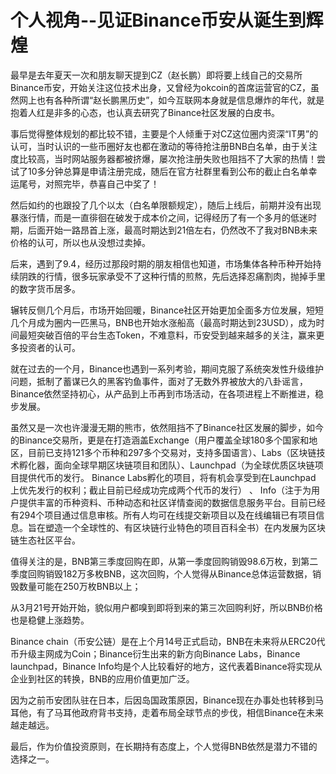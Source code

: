 # 个人视角--见证Binance币安从诞生到辉煌

最早是去年夏天一次和朋友聊天提到CZ（赵长鹏）即将要上线自己的交易所Binance币安，开始关注这位技术出身，又曾经为okcoin的首席运营官的CZ，虽然网上也有各种所谓“赵长鹏黑历史”，如今互联网本身就是信息爆炸的年代，就是抱着人红是非多的心态，也认真去研究了Binance社区发展的白皮书。

事后觉得整体规划的都比较不错，主要是个人倾重于对CZ这位圈内资深“IT男”的认可，当时认识的一些币圈好友也都在激动的等待抢注册BNB白名单，由于关注度比较高，当时网站服务器都被挤爆，屡次抢注册失败也阻挡不了大家的热情！尝试了10多分钟总算是申请注册完成，随后在官方社群里看到公布的截止白名单幸运尾号，对照完毕，恭喜自己中奖了！

然后如约的也跟投了几个以太（白名单限额规定），随后上线后，前期并没有出现暴涨行情，而是一直徘徊在破发于成本价之间，记得经历了有一个多月的低迷时期，后面开始一路昂首上涨，最高时期达到21倍左右，仍然改不了我对BNB未来价格的认可，所以也从没想过卖掉。


后来，遇到了9.4，经历过那段时期的朋友相信也知道，市场集体各种币种开始持续阴跌的行情，很多玩家承受不了这种行情的煎熬，先后选择忍痛割肉，抛掉手里的数字货币居多。

辗转反侧几个月后，市场开始回暖，Binance社区开始更加全面多方位发展，短短几个月成为圈内一匹黑马，BNB也开始水涨船高（最高时期达到23USD），成为时间最短突破百倍的平台生态Token，不难意料，币安受到越来越多的关注，赢来更多投资者的认可。


就在过去的一个月，Binance也遇到一系列考验，期间克服了系统突发性升级维护问题，抵制了蓄谋已久的黑客钓鱼事件，面对了无数外界被放大的八卦谣言，Binance依然坚持初心，从产品到上币再到市场活动，在各项进程上不断推进，稳步发展。

虽然又是一次也许漫漫无期的熊市，依然阻挡不了Binance社区发展的脚步，如今的Binance交易所，更是在打造涵盖Exchange（用户覆盖全球180多个国家和地区，目前已支持121多个币种和297多个交易对，支持多国语言）、Labs（区块链技术孵化器，面向全球早期区块链项目和团队）、Launchpad（为全球优质区块链项目提供代币的发行。 Binance Labs孵化的项目，将有机会享受到在Launchpad 上优先发行的权利；截止目前已经成功完成两个代币的发行） 、 Info（注于为用户提供丰富的币种资料、币种动态和社区详情查阅的数据信息服务平台。目前已经有294个项目通过信息审核。所有人均可在线提交新项目以及在线编辑已有项目信息。旨在塑造一个全球性的、有区块链行业特色的项目百科全书）在内发展为区块链生态社区平台。

值得关注的是，BNB第三季度回购在即，从第一季度回购销毁98.6万枚，到第二季度回购销毁182万多枚BNB，这次回购，个人觉得从Binance总体运营数据，销毁数量可能在250万枚BNB以上；


从3月21号开始开始，貌似用户都嗅到即将到来的第三次回购利好，所以BNB价格也是稳健上涨趋势。


Binance chain（币安公链）是在上个月14号正式启动，BNB在未来将从ERC20代币升级主网成为Coin；Binance衍生出来的新方向Binance Labs，Binance launchpad，Binance Info均是个人比较看好的地方，这代表着Binance将实现从企业到社区的转换，BNB的应用价值更加广泛。

因为之前币安团队驻在日本，后因岛国政策原因，Binance现在办事处也转移到马耳他，有了马耳他政府背书支持，走着布局全球节点的步伐，相信Binance在未来越走越远。

最后，作为价值投资原则，在长期持有态度上，个人觉得BNB依然是潜力不错的选择之一。
